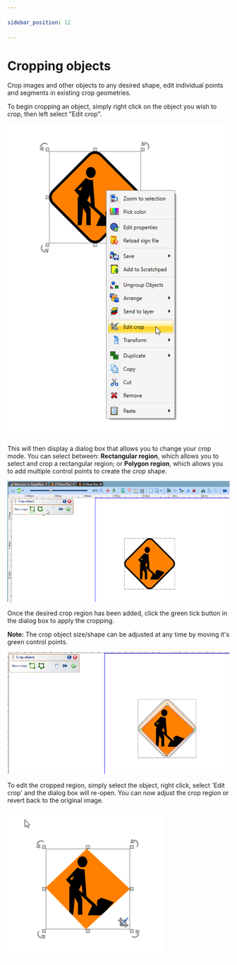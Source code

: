 ```yaml
---

sidebar_position: 12

---
```

# Cropping objects

Crop images and other objects to any desired shape, edit individual points and segments in existing crop geometries.

To begin cropping an object, simply right click on the object you wish to crop, then left select "Edit crop".

![Edit_crop](./assets/Edit_crop.png)

This will then display a dialog box that allows you to change your crop mode. You can select between: **Rectangular region**, which allows you to select and crop a rectangular region; or **Polygon region**, which allows you to add multiple control points to create the crop shape.

![Crop_box](./assets/Crop_box.png)

Once the desired crop region has been added, click the green tick button in the dialog box to apply the cropping.

**Note:** The crop object size/shape can be adjusted at any time by moving it's green control points.

![Cropped_image](./assets/Cropped_image.png)

To edit the cropped region, simply select the object, right click, select 'Edit crop' and the dialog box will re-open.  You can now adjust the crop region or revert back to the original image.

![Finished_crop](./assets/Finished_crop.png)
